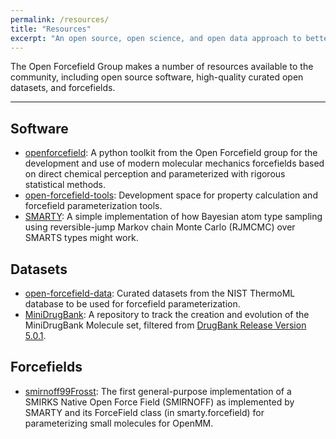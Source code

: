 ```yaml
---
permalink: /resources/
title: "Resources"
excerpt: "An open source, open science, and open data approach to better biomolecular forcefields"
---
```


The Open Forcefield Group makes a number of resources available to the community, including open source software, high-quality curated open datasets, and forcefields.

---

## Software

- [openforcefield](https://github.com/open-forcefield-group/openforcefield): A python toolkit from the Open Forcefield group for the development and use of modern molecular mechanics forcefields based on direct chemical perception and parameterized with rigorous statistical methods.
- [open-forcefield-tools](https://github.com/open-forcefield-group/open-forcefield-tools): Development space for property calculation and forcefield parameterization tools.
- [SMARTY](https://github.com/open-forcefield-group/smarty): A simple implementation of how Bayesian atom type sampling using reversible-jump Markov chain Monte Carlo (RJMCMC) over SMARTS types might work.

## Datasets

- [open-forcefield-data](https://github.com/open-forcefield-group/open-forcefield-data): Curated datasets from the NIST ThermoML database to be used for forcefield parameterization.
- [MiniDrugBank](https://github.com/open-forcefield-group/MiniDrugBank): A repository to track the creation and evolution of the MiniDrugBank Molecule set, filtered from [DrugBank Release Version 5.0.1](https://www.drugbank.ca/releases/5-0-1).

## Forcefields

- [smirnoff99Frosst](https://github.com/open-forcefield-group/smirnoff99Frosst): The first general-purpose implementation of a SMIRKS Native Open Force Field (SMIRNOFF) as implemented by SMARTY and its ForceField class (in smarty.forcefield) for parameterizing small molecules for OpenMM.
